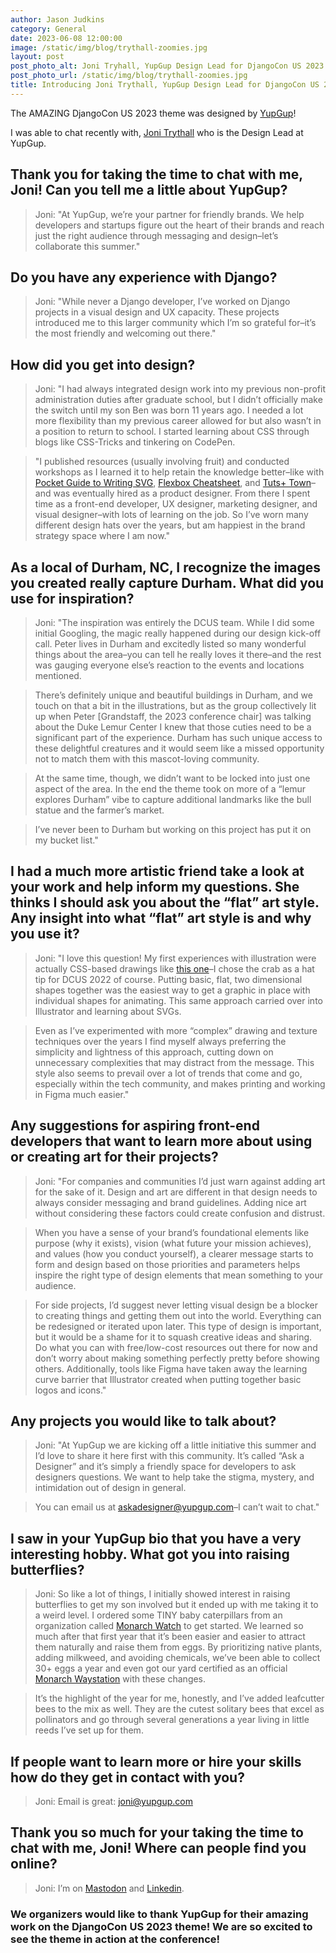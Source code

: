 ```yaml
---
author: Jason Judkins
category: General
date: 2023-06-08 12:00:00
image: /static/img/blog/trythall-zoomies.jpg
layout: post
post_photo_alt: Joni Tryhall, YupGup Design Lead for DjangoCon US 2023
post_photo_url: /static/img/blog/trythall-zoomies.jpg
title: Introducing Joni Trythall, YupGup Design Lead for DjangoCon US 2023
---
```


The AMAZING DjangoCon US 2023 theme was designed by [YupGup](https://yupgup.com/)!

I was able to chat recently with, [Joni Trythall](https://mastodon.yupgup.com/@joni) who is the Design Lead at YupGup.


## Thank you for taking the time to chat with me, Joni! Can you tell me a little about YupGup?

> Joni: "At YupGup, we’re your partner for friendly brands. We help developers and startups figure out the heart of their brands and reach just the right audience through messaging and design–let’s collaborate this summer."


## Do you have any experience with Django?

> Joni: "While never a Django developer, I’ve worked on Django projects in a visual design and UX capacity. These projects introduced me to this larger community which I’m so grateful for–it’s the most friendly and welcoming out there."

## How did you get into design?

> Joni: "I had always integrated design work into my previous non-profit administration duties after graduate school, but I didn’t officially make the switch until my son Ben was born 11 years ago. I needed a lot more flexibility than my previous career allowed for but also wasn’t in a position to return to school. I started learning about CSS through blogs like CSS-Tricks and tinkering on CodePen.

> "I published resources (usually involving fruit) and conducted workshops as I learned it to help retain the knowledge better–like with [Pocket Guide to Writing SVG](https://svgpocketguide.com), [Flexbox Cheatsheet](https://jonitrythall.com/content/flexboxsheet.pdf), and [Tuts+ Town](https://webdesign.tutsplus.com/tutorials/web-design-for-kids-welcome-to-tuts-town--cms-23680)–and was eventually hired as a product designer. From there I spent time as a front-end developer, UX designer, marketing designer, and visual designer–with lots of learning on the job. So I’ve worn many different design hats over the years, but am happiest in the brand strategy space where I am now."

## As a local of Durham, NC, I recognize the images you created really capture Durham. What did you use for inspiration?

> Joni: "The inspiration was entirely the DCUS team. While I did some initial Googling, the magic really happened during our design kick-off call. Peter lives in Durham and excitedly listed so many wonderful things about the area–you can tell he really loves it there–and the rest was gauging everyone else’s reaction to the events and locations mentioned.

> There’s definitely unique and beautiful buildings in Durham, and we touch on that a bit in the illustrations, but as the group collectively lit up when Peter [Grandstaff, the 2023 conference chair]  was talking about the Duke Lemur Center I knew that those cuties need to be a significant part of the experience. Durham has such unique access to these delightful creatures and it would seem like a missed opportunity not to match them with this mascot-loving community.

> At the same time, though, we didn’t want to be locked into just one aspect of the area. In the end the theme took on more of a “lemur explores Durham” vibe to capture additional landmarks like the bull statue and the farmer’s market.

> I’ve never been to Durham but working on this project has put it on my bucket list."


## I had a much more artistic friend take a look at your work and help inform my questions. She thinks I should ask you about the “flat” art style. Any insight into what “flat” art style is and why you use it?

> Joni: "I love this question! My first experiences with illustration were actually CSS-based drawings like [this one](https://codepen.io/jonitrythall/pen/zYGKEg)–I chose the crab as a hat tip for DCUS 2022 of course. Putting basic, flat, two dimensional shapes together was the easiest way to get a graphic in place with individual shapes for animating. This same approach carried over into Illustrator and learning about SVGs.

> Even as I’ve experimented with more “complex” drawing and texture techniques over the years I find myself always preferring the simplicity and lightness of this approach, cutting down on unnecessary complexities that may distract from the message. This style also seems to prevail over a lot of trends that come and go, especially within the tech community, and makes printing and working in Figma much easier."

## Any suggestions for aspiring front-end developers that want to learn more about using or creating art for their projects?

> Joni: "For companies and communities I’d just warn against adding art for the sake of it. Design and art are different in that design needs to always consider messaging and brand guidelines. Adding nice art without considering these factors could create confusion and distrust.

> When you have a sense of your brand’s foundational elements like purpose (why it exists), vision (what future your mission achieves), and values (how you conduct yourself), a clearer message starts to form and design based on those priorities and parameters helps inspire the right type of design elements that mean something to your audience.

> For side projects, I’d suggest never letting visual design be a blocker to creating things and getting them out into the world. Everything can be redesigned or iterated upon later. This type of design is important, but it would be a shame for it to squash creative ideas and sharing. Do what you can with free/low-cost resources out there for now and don’t worry about making something perfectly pretty before showing others. Additionally, tools like Figma have taken away the learning curve barrier that Illustrator created when putting together basic logos and icons."

## Any projects you would like to talk about?

> Joni: "At YupGup we are kicking off a little initiative this summer and I’d love to share it here first with this community. It’s called “Ask a Designer” and it’s simply a friendly space for developers to ask designers questions. We want to help take the stigma, mystery, and intimidation out of design in general.

> You can email us at [askadesigner@yupgup.com](mailto:askadesigner@yupgup.com)–I can’t wait to chat."

## I saw in your YupGup bio that you have a very interesting hobby. What got you into raising butterflies?

> Joni: So like a lot of things, I initially showed interest in raising butterflies to get my son involved but it ended up with me taking it to a weird level. I ordered some TINY baby caterpillars from an organization called [Monarch Watch](https://monarchwatch.org/) to get started. We learned so much after that first year that it’s been easier and easier to attract them naturally and raise them from eggs. By prioritizing native plants, adding milkweed, and avoiding chemicals, we’ve been able to collect 30+ eggs a year and even got our yard certified as an official [Monarch Waystation](https://monarchwatch.org/waystations/) with these changes.

> It’s the highlight of the year for me, honestly, and I’ve added leafcutter bees to the mix as well. They are the cutest solitary bees that excel as pollinators and go through several generations a year living in little reeds I’ve set up for them.

## If people want to learn more or hire your skills how do they get in contact with you?

> Joni: Email is great: [joni@yupgup.com](joni@yupgup.com)

## Thank you so much for your taking the time to chat with me, Joni! Where can people find you online?

> Joni: I’m on [Mastodon](https://mastodon.yupgup.com/@joni) and [Linkedin](https://www.linkedin.com/in/jonitrythall/).


### We organizers would like to thank YupGup for their amazing work on the DjangoCon US 2023 theme! We are so excited to see the theme in action at the conference!
